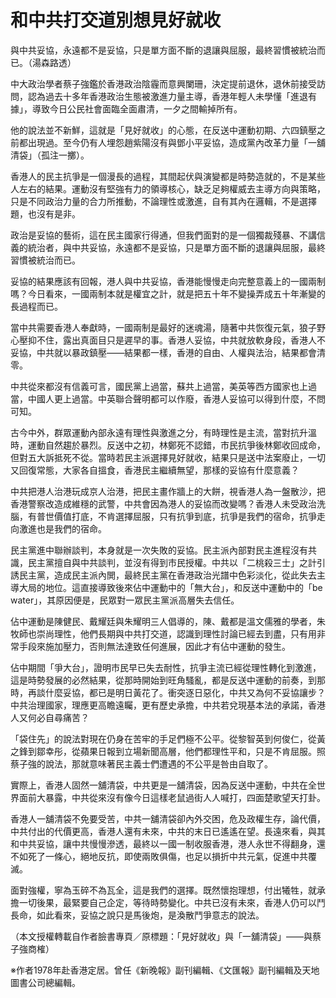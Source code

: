# 和中共打交道別想見好就收

與中共妥協，永遠都不是妥協，只是單方面不斷的退讓與屈服，最終習慣被統治而已。（湯森路透）

中大政治學者蔡子強鑑於香港政治陰霾而意興闌珊，決定提前退休，退休前接受訪問，認為過去十多年香港政治生態被激進力量主導，香港年輕人未學懂「進退有據」，導致今日公民社會面臨全面肅清，一夕之間輸掉所有。

他的說法並不新鮮，這就是「見好就收」的心態，在反送中運動初期、六四鎮壓之前都出現過。至今仍有人埋怨趙紫陽沒有與鄧小平妥協，造成黨內改革力量「一舖清袋」（孤注一擲）。

香港人的民主抗爭是一個漫長的過程，其間起伏與演變都是時勢造就的，不是某些人左右的結果。運動沒有堅強有力的領導核心，缺乏足夠權威去主導方向與策略，只是不同政治力量的合力所推動，不論理性或激進，自有其內在邏輯，不是選擇題，也沒有是非。

政治是妥協的藝術，這在民主國家行得通，但我們面對的是一個獨裁殘暴、不講信義的統治者，與中共妥協，永遠都不是妥協，只是單方面不斷的退讓與屈服，最終習慣被統治而已。

妥協的結果應該有回報，港人與中共妥協，香港能慢慢走向完整意義上的一國兩制嗎？今日看來，一國兩制本就是權宜之計，就是把五十年不變操弄成五十年漸變的長過程而已。

當中共需要香港人奉獻時，一國兩制是最好的迷魂湯，隨著中共恢復元氣，狼子野心壓抑不住，露出真面目只是遲早的事。香港人妥協，中共就放軟身段，香港人不妥協，中共就以暴政鎮壓——結果都一樣，香港的自由、人權與法治，結果都會清零。

中共從來都沒有信義可言，國民黨上過當，蘇共上過當，美英等西方國家也上過當，中國人更上過當。中英聯合聲明都可以作廢，香港人妥協可以得到什麼，不問可知。

古今中外，群眾運動內部永遠有理性與激進之分，有時理性是主流，當對抗升溫時，運動自然趨於暴烈。反送中之初，林鄭死不認錯，市民抗爭後林鄭收回成命，但對五大訴抵死不從。當時若民主派選擇見好就收，結果只是送中法案廢止，一切又回復常態，大家各自搵食，香港民主繼續無望，那樣的妥協有什麼意義？

中共把港人治港玩成京人治港，把民主畫作牆上的大餅，視香港人為一盤散沙，把香港警察改造成維穩的武警，中共會因為港人的妥協而改變嗎？香港人未受政治洗腦，有普世價值打底，不肯選擇屈服，只有抗爭到底，抗爭是我們的宿命，抗爭走向激進也是我們的宿命。

民主黨進中聯辦談判，本身就是一次失敗的妥協。民主派內部對民主進程沒有共識，民主黨擅自與中共談判，並沒有得到市民授權。中共以「二桃殺三士」之計引誘民主黨，造成民主派內閧，最終民主黨在香港政治光譜中色彩淡化，從此失去主導大局的地位。這直接導致後來佔中運動中的「無大台」，和反送中運動中的「be water」，其原因便是，民眾對一眾民主黨派高層失去信任。

佔中運動是陳健民、戴耀廷與朱耀明三人倡導的，陳、戴都是溫文儒雅的學者，朱牧師也崇尚理性，他們長期與中共打交道，認識到理性討論已經去到盡，只有用非常手段來施加壓力，否則無法達致任何進展，因此才有佔中運動的發生。

佔中期間「爭大台」，證明市民早已失去耐性，抗爭主流已經從理性轉化到激進，這是時勢發展的必然結果，從那時開始到旺角騷亂，都是反送中運動的前奏，到那時，再談什麼妥協，都已是明日黃花了。衝突逐日惡化，中共又為何不妥協讓步？中共治理國家，理應更高瞻遠矚，更有歷史承擔，中共若兌現基本法的承諾，香港人又何必自尋痛苦？

「袋住先」的說法對現在仍身在苦牢的手足們極不公平。從黎智英到何俊仁，從黃之鋒到鄒幸彤，從蘋果日報到立場新聞高層，他們都理性平和，只是不肯屈服。照蔡子強的說法，那就意味著民主義士們遭遇的不公平是咎由自取了。

實際上，香港人固然一舖清袋，中共更是一舖清袋，因為反送中運動，中共在全世界面前大暴露，中共從來沒有像今日這樣老鼠過街人人喊打，四面楚歌望天打卦。

香港人一舖清袋不免要受苦，中共一舖清袋卻內外交困，危及政權生存，論代價，中共付出的代價更高，香港人還有未來，中共的末日已遙遙在望。長遠來看，與其和中共妥協，讓中共慢慢滲透，最終以一國一制收服香港，港人永世不得翻身，還不如死了一條心，絕地反抗，即使兩敗俱傷，也足以損折中共元氣，促進中共覆滅。

面對強權，寧為玉碎不為瓦全，這是我們的選擇。既然懷抱理想，付出犧牲，就承擔一切後果，最緊要自己企定，等待時勢變化。中共已沒有未來，香港人仍可以鬥長命，如此看來，妥協之說只是馬後炮，是渙散鬥爭意志的說法。

（本文授權轉載自作者臉書專頁／原標題：「見好就收」與「一舖清袋」——與蔡子強商榷）

※作者1978年赴香港定居。曾任《新晚報》副刊編輯、《文匯報》副刊編輯及天地圖書公司總編輯。